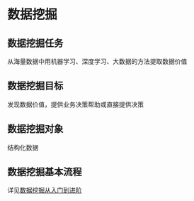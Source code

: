# 数据挖掘

## 数据挖掘任务

从海量数据中用机器学习、深度学习、大数据的方法提取数据价值

## 数据挖掘目标

发现数据价值，提供业务决策帮助或直接提供决策

## 数据挖掘对象

结构化数据

## 数据挖掘基本流程

详见[数据挖掘从入门到进阶](./数据挖掘从入门到进阶/index.md)